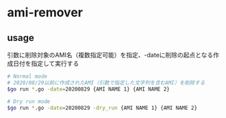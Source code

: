 # ami-remover

## usage

引数に削除対象のAMI名（複数指定可能）を指定、-dateに削除の起点となる作成日付を指定して実行する

```sh
# Normal mode
# 2020/08/29以前に作成されたAMI（引数で指定した文字列を含むAMI）を削除する
$go run *.go -date=20200829 {AMI NAME 1} {AMI NAME 2}

# Dry run mode
$go run *.go -date=20200829 -dry_run {AMI NAME 1} {AMI NAME 2}

```

